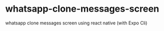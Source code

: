 # whatsapp-clone-messages-screen
 whatsapp clone messages screen using react native (with Expo Cli)
